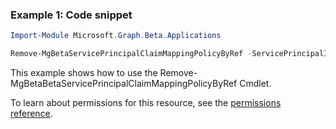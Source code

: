 ### Example 1: Code snippet

```powershellImport-Module Microsoft.Graph.Beta.Applications

Remove-MgBetaServicePrincipalClaimMappingPolicyByRef -ServicePrincipalId $servicePrincipalId -ClaimsMappingPolicyId $claimsMappingPolicyId
```
This example shows how to use the Remove-MgBetaBetaServicePrincipalClaimMappingPolicyByRef Cmdlet.
To learn about permissions for this resource, see the [permissions reference](/graph/permissions-reference).

